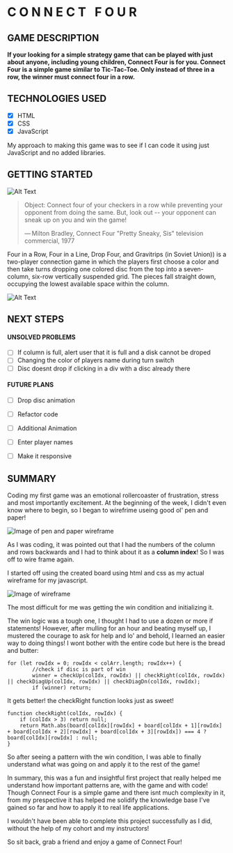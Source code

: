 # C O N N E C T &nbsp;  F O U R

## GAME DESCRIPTION

**If your looking for a simple strategy game that can be played with just about anyone, including young children, Connect Four is for you. Connect Four is a simple game similar to Tic-Tac-Toe. Only instead of three in a row, the winner must connect four in a row.**


## TECHNOLOGIES USED

- [x] HTML
- [x] CSS
- [x] JavaScript

My approach to making this game was to see if I can code it using just JavaScript and no added libraries.


## GETTING STARTED

![Alt Text](https://i.imgur.com/xIcAYrh.png)

>Object: Connect four of your checkers in a row while preventing your opponent from doing the same. But, look out -- your opponent can sneak up on you and win the game!
>
>  — Milton Bradley, Connect Four "Pretty Sneaky, Sis" television commercial, 1977

Four in a Row, Four in a Line, Drop Four, and Gravitrips (in Soviet Union)) is a two-player connection game in which the players first choose a color and then take turns dropping one colored disc from the top into a seven-column, six-row vertically suspended grid. The pieces fall straight down, occupying the lowest available space within the column.


![Alt Text](https://upload.wikimedia.org/wikipedia/commons/a/ad/Connect_Four.gif)



## NEXT STEPS

 
 
#### UNSOLVED PROBLEMS

- [ ] If column is full, alert user that it is full and a disk cannot be droped
- [ ] Changing the color of players name during turn switch
- [ ] Disc doesnt drop if clicking in a div with a disc already there

#### FUTURE PLANS

- [ ] Drop disc animation
- [ ] Refactor code
- [ ] Additional Animation
- [ ] Enter player names
- [ ] Make it responsive

 
## SUMMARY
Coding my first game was an emotional rollercoaster of frustration, stress and most importantly excitement. At the beginning of the week, I didn't even know where to begin, so I began to wirefrime useing good ol' pen and paper!

![Image of pen and paper wireframe](https://i.imgur.com/hRv1PJK.jpg)
 
As I was coding, it was pointed out that I had the numbers of the column and rows backwards and I had to think about it as a **column index**! So I was off to wire frame again. 

I started off using the created board using html and css as my actual wireframe for my javascript. 

![Image of wireframe](https://i.imgur.com/LHuyBsF.png)
 
The most difficult for me was getting the win condition and initializing it.

The win logic was a tough one, I thought I had to use a dozen or more if statements! However, after mulling for an hour and beating myself up, I mustered the courage to ask for help and lo' and behold, I learned an easier way to doing things! I wont bother with the entire code but here is the bread and butter: 

```
for (let rowIdx = 0; rowIdx < colArr.length; rowIdx++) {
        //check if disc is part of win
        winner = checkUp(colIdx, rowIdx) || checkRight(colIdx, rowIdx) || checkDiagUp(colIdx, rowIdx) || checkDiagDn(colIdx, rowIdx);
        if (winner) return;
```

It gets better! the checkRight function looks just as sweet!

```
function checkRight(colIdx, rowIdx) {
    if (colIdx > 3) return null;
    return Math.abs(board[colIdx][rowIdx] + board[colIdx + 1][rowIdx] + board[colIdx + 2][rowIdx] + board[colIdx + 3][rowIdx]) === 4 ? board[colIdx][rowIdx] : null;
}
```

So after seeing a pattern with the win condition, I was able to finally understand what was going on and apply it to the rest of the game!

In summary, this was a fun and insightful first project that really helped me understand how important patterns are, with the game and with code! Though Connect Four is a simple game and there isnt much complexity in it, from my prespective it has helped me solidify the knowledge base I've gained so far and how to apply it to real life applications.

I wouldn't have been able to complete this project successfully as I did, without the help of my cohort and my instructors! 

So sit back, grab a friend and enjoy a game of Connect Four!